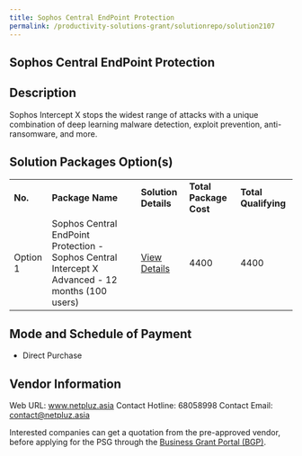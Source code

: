 ```yaml
---
title: Sophos Central EndPoint Protection
permalink: /productivity-solutions-grant/solutionrepo/solution2107
---
```


## Sophos Central EndPoint Protection

## Description

Sophos Intercept X stops the widest range of attacks with a unique combination of deep learning malware detection, exploit prevention, anti-ransomware, and more.

## Solution Packages Option(s)

<table>
<tr>
<td><b>No.</b></td>
<td><b>Package Name</b></td>
<td><b>Solution Details</b></td>
<td><b>Total Package Cost</b></td>
<td><b>Total Qualifying</b></td>
</tr>
<tr>
<td>Option 1</td>
<td>Sophos Central EndPoint Protection - Sophos Central Intercept X Advanced - 12 months (100 users)</td>
<td><a href='https://www.gobusiness.gov.sg/images/psg/Netpluz20200589_Desensitised_Annex_3_Part_4.pdf'>View Details</a></td>
<td>4400</td>
<td>4400</td>
</tr>
</table>

## Mode and Schedule of Payment

 - Direct Purchase

## Vendor Information

 Web URL: www.netpluz.asia 
Contact Hotline: 68058998 
Contact Email: contact@netpluz.asia 


Interested companies can get a quotation from the pre-approved vendor, before applying for the PSG through the <a href='https://www.businessgrants.gov.sg/'>Business Grant Portal (BGP)</a>.

<script src="/jquery/resize-tables.js"></script>
